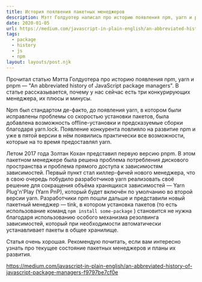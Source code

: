 ```yaml
---
title: История поялвения пакетных менеджеров
description: Мэтт Голдуотер написал про историю появления npm, yarn и pnpm
date: 2020-01-05
url: https://medium.com/javascript-in-plain-english/an-abbreviated-history-of-javascript-package-managers-f9797be7cf0e
tags:
  - package
  - history
  - js
  - npm
layout: layouts/post.njk
---
```

Прочитал статью Мэтта Голдуотера про историю появления npm, yarn и pnpm — "An abbreviated history of JavaScript package managers". В статье рассказывается, почему у нас сейчас есть три конкурирующих менеджера, их плюсы и минусы. 

Npm был стандартом де-факто, до появления yarn, в котором были исправлены проблемы со скоростью установки пакетов, была добавлена возможность  offline-установки и предсказуемые сборки благодаря yarn.lock. Появление конкурента повлияло на развитие npm и уже в пятой версии в нём появились практически все возможности, которые на то время предоставлял yarn.

Летом 2017 года Золтан Кохан представил первую версию pnpm. В этом пакетном менеджере была решена проблема потребления дискового пространства и проблема прямого доступа к зависимостям зависимостей. Первый пункт стал киллер-фичей нового менеджера, что в свою очередь побудило разработчиков yarn реализовать своё решение для сокращения объёма хранящихся зависимостей — Yarn Plug'n'Play (Yarn PnP), который будет включён по умолчанию во второй версии yarn. Разработчики npm пошли дальше и представили новый пакетный менеджер — tink, в котором установка пакетов (то есть использование команд `npm install some-package` ) становится не нужна благодаря использованию особого механизма резолвинга зависимостей, который при необходимости автоматически устанавливает пакеты в общее хранилище.

Статья очень хорошая. Рекомендую почитать, если вам интересно узнать про текущее состояние пакетных менеджеров и планы их развития.

https://medium.com/javascript-in-plain-english/an-abbreviated-history-of-javascript-package-managers-f9797be7cf0e
